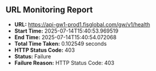 ## URL Monitoring Report

- **URL:** https://api-gw1-prod1.fisglobal.com/gw/v1/health
- **Start Time:** 2025-07-14T15:40:53.969519
- **End Time:** 2025-07-14T15:40:54.072068
- **Total Time Taken:** 0.102549 seconds
- **HTTP Status Code:** 403
- **Status:** Failure
- **Failure Reason:** HTTP Status Code: 403
